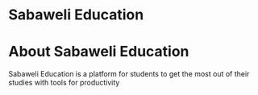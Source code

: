 # Sabaweli Education

# About Sabaweli Education
Sabaweli Education is a platform for students to get the most out of their studies with tools for productivity 

